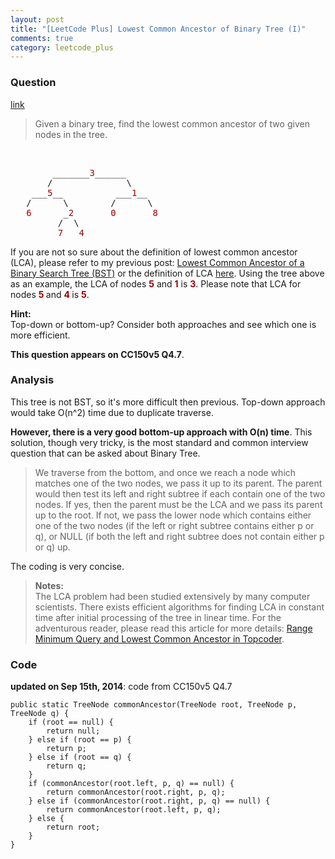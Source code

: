 ```yaml
---
layout: post
title: "[LeetCode Plus] Lowest Common Ancestor of Binary Tree (I)"
comments: true
category: leetcode_plus
---
```


### Question

[link](http://leetcode.com/2011/07/lowest-common-ancestor-of-a-binary-tree-part-i.html)

<div class="entry bg-color bg-img font-color">
    <blockquote>
        <p class="font-color bg-color bg-img">Given a binary tree, find the lowest common ancestor of two given nodes in the tree.</p>
    </blockquote>
    <p class="font-color bg-color bg-img"><span id="more-790" class="font-color"></span>
        <br>
    </p><pre class="bg-color bg-img font-color">        _______<span style="color: #990000;" class="font-color">3</span>______
       /              \
    ___<span style="color: #990000;" class="font-color">5</span>__          ___<span style="color: #990000;" class="font-color">1</span>__
   /      \        /      \
   <span style="color: #990000;" class="font-color">6</span>      _<span style="color: #990000;" class="font-color">2       0       8</span>
         /  \
         <span style="color: #990000;" class="font-color">7   4</span></pre>
    <p class="font-color">If you are not so sure about the definition of lowest common ancestor (LCA), please refer to my previous post: <a href="http://www.leetcode.com/2011/07/lowest-common-ancestor-of-a-binary-search-tree.html" class="font-color bg-color bg-img">Lowest Common Ancestor of a Binary Search Tree (BST)</a> or the definition of LCA <a href="http://en.wikipedia.org/wiki/Lowest_common_ancestor" class="font-color">here</a>. Using the tree above as an example, the LCA of nodes <strong><span style="color: #990000;" class="font-color">5</span></strong> and <strong><span style="color: #990000;" class="font-color">1</span></strong> is <strong><span style="color: #990000;" class="font-color">3</span></strong>. Please note that LCA for nodes <strong><span style="color: #990000;" class="font-color">5</span> </strong>and <strong><span style="color: #990000;" class="font-color">4</span> </strong>is <strong><span style="color: #990000;" class="font-color">5</span></strong>.</p>
    <p class="font-color bg-color bg-img"><strong>Hint:</strong>
        <br>Top-down or bottom-up? Consider both approaches and see which one is more efficient.</p>
</div>

**This question appears on CC150v5 Q4.7**.

### Analysis

This tree is not BST, so it's more difficult then previous. Top-down approach would take O(n^2) time due to duplicate traverse.

**However, there is a very good bottom-up approach with O(n) time**. This solution, though very tricky, is the most standard and common interview question that can be asked about Binary Tree.

> We traverse from the bottom, and once we reach a node which matches one of the two nodes, we pass it up to its parent. The parent would then test its left and right subtree if each contain one of the two nodes. If yes, then the parent must be the LCA and we pass its parent up to the root. If not, we pass the lower node which contains either one of the two nodes (if the left or right subtree contains either p or q), or NULL (if both the left and right subtree does not contain either p or q) up.

The coding is very concise.

<blockquote cite="http://leetcode.com/2011/07/lowest-common-ancestor-of-a-binary-tree-part-i.html">
<p class="font-color"><strong>Notes:<br> </strong>The LCA problem had been studied extensively by many computer scientists. There exists efficient algorithms for finding LCA in constant time after initial processing of the tree in linear time. For the adventurous reader, please read this article for more details: <a href="http://www.topcoder.com/tc?module=Static&amp;d1=tutorials&amp;d2=lowestCommonAncestor" class="font-color">Range Minimum Query and Lowest Common Ancestor in Topcoder</a>.
</p>
</blockquote>

### Code

**updated on Sep 15th, 2014**: code from CC150v5 Q4.7

    public static TreeNode commonAncestor(TreeNode root, TreeNode p, TreeNode q) {
    	if (root == null) {
    		return null;
    	} else if (root == p) {
    		return p;
    	} else if (root == q) {
    		return q;
    	}
    	if (commonAncestor(root.left, p, q) == null) {
    		return commonAncestor(root.right, p, q);
    	} else if (commonAncestor(root.right, p, q) == null) {
    		return commonAncestor(root.left, p, q);
    	} else {
    		return root;
    	}
    }
